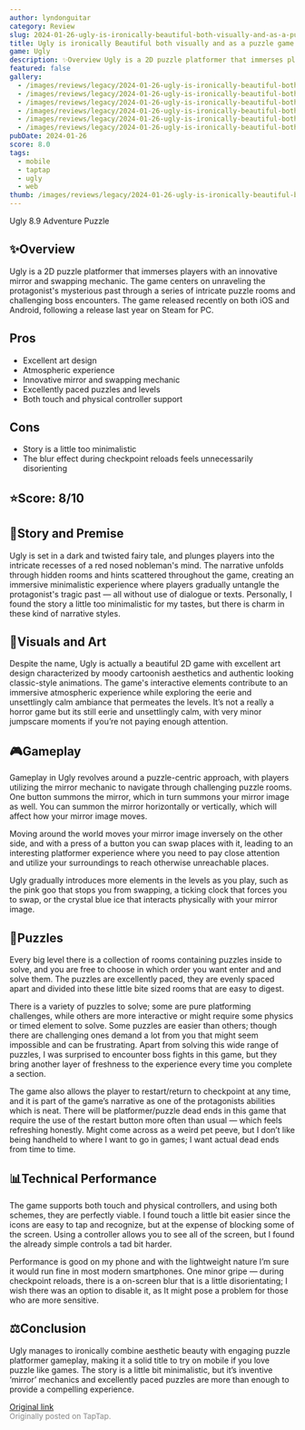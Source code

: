 ```yaml
---
author: lyndonguitar
category: Review
slug: 2024-01-26-ugly-is-ironically-beautiful-both-visually-and-as-a-puzzle-game-review-ugly
title: Ugly is ironically Beautiful both visually and as a puzzle game | Review - Ugly
game: Ugly
description: ✨Overview Ugly is a 2D puzzle platformer that immerses players with an innovative mirror and swapping mechanic. The game centers on unraveling the protagonist's mysterious past through a series of intricate puzzle rooms and challenging boss encounters. The game released recently on both iOS and Android, following a release last year on Steam for PC.
featured: false
gallery:
  - /images/reviews/legacy/2024-01-26-ugly-is-ironically-beautiful-both-visually-and-as-a-puzzle-game--review---ugly-0.avif
  - /images/reviews/legacy/2024-01-26-ugly-is-ironically-beautiful-both-visually-and-as-a-puzzle-game--review---ugly-1.avif
  - /images/reviews/legacy/2024-01-26-ugly-is-ironically-beautiful-both-visually-and-as-a-puzzle-game--review---ugly-2.avif
  - /images/reviews/legacy/2024-01-26-ugly-is-ironically-beautiful-both-visually-and-as-a-puzzle-game--review---ugly-3.avif
  - /images/reviews/legacy/2024-01-26-ugly-is-ironically-beautiful-both-visually-and-as-a-puzzle-game--review---ugly-4.avif
  - /images/reviews/legacy/2024-01-26-ugly-is-ironically-beautiful-both-visually-and-as-a-puzzle-game--review---ugly-5.avif
pubDate: 2024-01-26
score: 8.0
tags:
  - mobile
  - taptap
  - ugly
  - web
thumb: /images/reviews/legacy/2024-01-26-ugly-is-ironically-beautiful-both-visually-and-as-a-puzzle-game--review---ugly-0.avif
---
```


Ugly
8.9
Adventure
Puzzle


## ✨Overview
Ugly is a 2D puzzle platformer that immerses players with an innovative mirror and swapping mechanic. The game centers on unraveling the protagonist's mysterious past through a series of intricate puzzle rooms and challenging boss encounters. The game released recently on both iOS and Android, following a release last year on Steam for PC.




## Pros
- Excellent art design
- Atmospheric experience
- Innovative mirror and swapping mechanic
- Excellently paced puzzles and levels
- Both touch and physical controller support





## Cons
- Story is a little too minimalistic
- The blur effect during checkpoint reloads feels unnecessarily disorienting



## ⭐️Score: 8/10


## 📖Story and Premise
Ugly is set in a dark and twisted fairy tale, and plunges players into the intricate recesses of a red nosed nobleman's mind. The narrative unfolds through hidden rooms and hints scattered throughout the game, creating an immersive minimalistic experience where players gradually untangle the protagonist's tragic past — all without use of dialogue or texts. Personally, I found the story a little too minimalistic for my tastes, but there is charm in these kind of narrative styles.


## 🎨Visuals and Art
Despite the name, Ugly is actually a beautiful 2D game with excellent art design characterized by moody cartoonish aesthetics and authentic looking classic-style animations. The game's interactive elements contribute to an immersive atmospheric experience while exploring the eerie and unsettlingly calm ambiance that permeates the levels. It’s not a really a horror game but its still eerie and unsettlingly calm, with very minor jumpscare moments if you’re not paying enough attention.


## 🎮Gameplay
Gameplay in Ugly revolves around a puzzle-centric approach, with players utilizing the mirror mechanic to navigate through challenging puzzle rooms. One button summons the mirror, which in turn summons your mirror image as well. You can summon the mirror horizontally or vertically, which will affect how your mirror image moves.

Moving around the world moves your mirror image inversely on the other side, and with a press of a button you can swap places with it, leading to an interesting platformer experience where you need to pay close attention and utilize your surroundings to reach otherwise unreachable places.

Ugly gradually introduces more elements in the levels as you play, such as the pink goo that stops you from swapping, a ticking clock that forces you to swap, or the crystal blue ice that interacts physically with your mirror image.


## 🧩Puzzles
Every big level there is a collection of rooms containing puzzles inside to solve, and you are free to choose in which order you want enter and and solve them. The puzzles are excellently paced, they are evenly spaced apart and divided into these little bite sized rooms that are easy to digest.

There is a variety of puzzles to solve; some are pure platforming challenges, while others are more interactive or might require some physics or timed element to solve. Some puzzles are easier than others; though there are challenging ones demand a lot from you that might seem impossible and can be frustrating. Apart from solving this wide range of puzzles, I was surprised to encounter boss fights in this game, but they bring another layer of freshness to the experience every time you complete a section.

The game also allows the player to restart/return to checkpoint at any time, and it is part of the game’s narrative as one of the protagonists abilities which is neat. There will be platformer/puzzle dead ends in this game that require the use of the restart button more often than usual — which feels refreshing honestly. Might come across as a weird pet peeve, but I don’t like being handheld to where I want to go in games; I want actual dead ends from time to time.


## 📊Technical Performance
The game supports both touch and physical controllers, and using both schemes, they are perfectly viable. I found touch a little bit easier since the icons are easy to tap and recognize, but at the expense of blocking some of the screen. Using a controller allows you to see all of the screen, but I found the already simple controls a tad bit harder.

Performance is good on my phone and with the lightweight nature I’m sure it would run fine in most modern smartphones. One minor gripe — during checkpoint reloads, there is a on-screen blur that is a little disorientating; I wish there was an option to disable it, as It might pose a problem for those who are more sensitive.


## ⚖️Conclusion
Ugly manages to ironically combine aesthetic beauty with engaging puzzle platformer gameplay, making it a solid title to try on mobile if you love puzzle like games. The story is a little bit minimalistic, but it’s inventive ‘mirror’ mechanics and excellently paced puzzles are more than enough to provide a compelling experience.

[Original link](https://www.taptap.io/post/6870842)<br><span style="font-size: 0.95em; color: #888;">Originally posted on TapTap.</span>